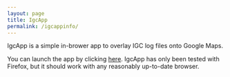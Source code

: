 ```yaml
---
layout: page
title: IgcApp
permalink: /igcappinfo/
---
```


IgcApp is a simple in-brower app to overlay IGC log files onto Google Maps.

You can launch the app by clicking
<a href="{{site-url}}/igcapp" target="_blank">here</a>. IgcApp
has only been tested with Firefox, but it should work with any reasonably
up-to-date browser.
